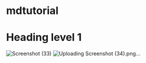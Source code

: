 # mdtutorial
# Heading level 1
![Screenshot (33)](https://github.com/user-attachments/assets/0fda4047-35ec-4eb0-ae83-2515ee684c64)
![Uploading Screenshot (34).png…]()
